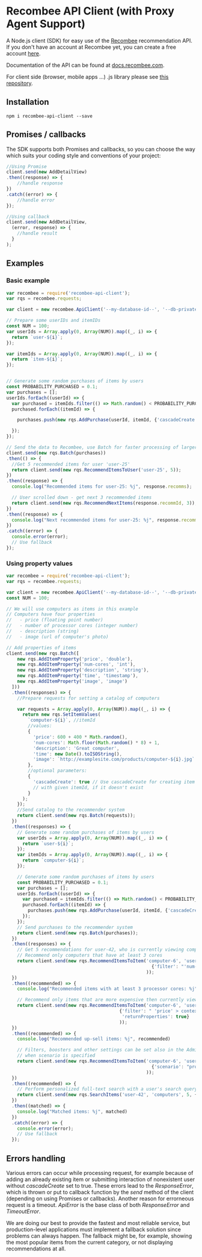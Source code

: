 # Recombee API Client (with Proxy Agent Support)

A Node.js client (SDK) for easy use of the [Recombee](https://www.recombee.com/) recommendation API.
If you don't have an account at Recombee yet, you can create a free account [here](https://www.recombee.com/).

Documentation of the API can be found at [docs.recombee.com](https://docs.recombee.com/).

For client side (browser, mobile apps ...) .js library please see [this repository](https://github.com/recombee/js-api-client).

## Installation

```
npm i recombee-api-client --save
```

## Promises / callbacks

The SDK supports both Promises and callbacks, so you can choose the way which suits your coding style and conventions of your project:

```javascript
//Using Promise
client.send(new AddDetailView)
.then((response) => {
    //handle response
})
.catch((error) => {
    //handle error
});

//Using callback
client.send(new AddDetailView,
  (error, response) => {
    //handle result
  }
);
```


## Examples

### Basic example

```javascript
var recombee = require('recombee-api-client');
var rqs = recombee.requests;

var client = new recombee.ApiClient('--my-database-id--', '--db-private-token--', {region: 'us-west'});

// Prepare some userIDs and itemIDs
const NUM = 100;
var userIds = Array.apply(0, Array(NUM)).map((_, i) => {
  return `user-${i}`;
});

var itemIds = Array.apply(0, Array(NUM)).map((_, i) => {
  return `item-${i}`;
});


// Generate some random purchases of items by users
const PROBABILITY_PURCHASED = 0.1;
var purchases = [];
userIds.forEach((userId) => {
  var purchased = itemIds.filter(() => Math.random() < PROBABILITY_PURCHASED);
  purchased.forEach((itemId) => {

    purchases.push(new rqs.AddPurchase(userId, itemId, {'cascadeCreate': true}))

  });
});

// Send the data to Recombee, use Batch for faster processing of larger data
client.send(new rqs.Batch(purchases))
.then(() => {
  //Get 5 recommended items for user 'user-25'
  return client.send(new rqs.RecommendItemsToUser('user-25', 5));
})
.then((response) => {
  console.log("Recommended items for user-25: %j", response.recomms);

  // User scrolled down - get next 3 recommended items
  return client.send(new rqs.RecommendNextItems(response.recommId, 3));
})
.then((response) => {
  console.log("Next recommended items for user-25: %j", response.recomms);
})
.catch((error) => {
  console.error(error);
  // Use fallback
});
```

### Using property values

```javascript
var recombee = require('recombee-api-client');
var rqs = recombee.requests;

var client = new recombee.ApiClient('--my-database-id--', '--db-private-token--', {region: 'ap-se'});
const NUM = 100;

// We will use computers as items in this example
// Computers have four properties 
//   - price (floating point number)
//   - number of processor cores (integer number)
//   - description (string)
//   - image (url of computer's photo)

// Add properties of items
client.send(new rqs.Batch([
    new rqs.AddItemProperty('price', 'double'),
    new rqs.AddItemProperty('num-cores', 'int'),
    new rqs.AddItemProperty('description', 'string'),
    new rqs.AddItemProperty('time', 'timestamp'),
    new rqs.AddItemProperty('image', 'image')
  ]))
  .then((responses) => {
    //Prepare requests for setting a catalog of computers

    var requests = Array.apply(0, Array(NUM)).map((_, i) => {
      return new rqs.SetItemValues(
        `computer-${i}`, //itemId
        //values:
        {
          'price': 600 + 400 * Math.random(),
          'num-cores': Math.floor(Math.random() * 8) + 1,
          'description': 'Great computer',
          'time': new Date().toISOString(),
          'image': `http://examplesite.com/products/computer-${i}.jpg`
        },
        //optional parameters:
        {
          'cascadeCreate': true // Use cascadeCreate for creating item
          // with given itemId, if it doesn't exist
        }
      );
    });
    //Send catalog to the recommender system
    return client.send(new rqs.Batch(requests));
  })
  .then((responses) => {
    // Generate some random purchases of items by users
    var userIds = Array.apply(0, Array(NUM)).map((_, i) => {
      return `user-${i}`;
    });
    var itemIds = Array.apply(0, Array(NUM)).map((_, i) => {
      return `computer-${i}`;
    });

    // Generate some random purchases of items by users
    const PROBABILITY_PURCHASED = 0.1;
    var purchases = [];
    userIds.forEach((userId) => {
      var purchased = itemIds.filter(() => Math.random() < PROBABILITY_PURCHASED);
      purchased.forEach((itemId) => {
        purchases.push(new rqs.AddPurchase(userId, itemId, {'cascadeCreate': true}))
      });
    });
    // Send purchases to the recommender system
    return client.send(new rqs.Batch(purchases));
  })
  .then((responses) => {
    // Get 5 recommendations for user-42, who is currently viewing computer-6
    // Recommend only computers that have at least 3 cores
    return client.send(new rqs.RecommendItemsToItem('computer-6', 'user-42', 5, 
                                                      {'filter': "'num-cores' >= 3"}
                                                    ));
  })
  .then((recommended) => {
    console.log("Recommended items with at least 3 processor cores: %j", recommended);

    // Recommend only items that are more expensive then currently viewed item (up-sell)
    return client.send(new rqs.RecommendItemsToItem('computer-6', 'user-42', 5, 
                                          {'filter': " 'price' > context_item[\"price\"] ",
                                           'returnProperties': true}
                                          ));
  })
  .then((recommended) => {
    console.log("Recommended up-sell items: %j", recommended)

    // Filters, boosters and other settings can be set also in the Admin UI (admin.recombee.com)
    // when scenario is specified
    return client.send(new rqs.RecommendItemsToItem('computer-6', 'user-42', 5, 
                                                      {'scenario': "product_detail"}
                                                    ));
  })
  .then((recommended) => {
    // Perform personalized full-text search with a user's search query (e.g. "computers")
    return client.send(new rqs.SearchItems('user-42', 'computers', 5, {'scenario': "search_top"}));
  })
  .then((matched) => {
    console.log("Matched items: %j", matched)
  })
  .catch((error) => {
    console.error(error);
    // Use fallback
  });
```

## Errors handling

Various errors can occur while processing request, for example because of adding an already existing item or submitting interaction of nonexistent user without *cascadeCreate* set to true. These errors lead to the *ResponseError*, which is thrown or put to callback function by the *send* method of the client (depending on using Promises or callbacks). Another reason for errorneous request is a timeout. *ApiError* is the base class of both *ResponseError* and *TimeoutError*.

We are doing our best to provide the fastest and most reliable service, but production-level applications must implement a fallback solution since problems can always happen. The fallback might be, for example, showing the most popular items from the current category, or not displaying recommendations at all.
